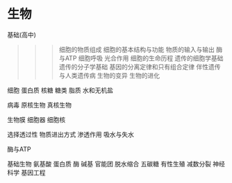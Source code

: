 # 生物
基础(高中)
>>>细胞的物质组成
>>>细胞的基本结构与功能
>>>物质的输入与输出
>>>酶与ATP
>>>细胞呼吸
>>>光合作用
>>>细胞的生命历程
>>>遗传的细胞学基础
>>>遗传的分子学基础
>>>基因的分离定律和只有组合定律
>>>伴性遗传与人类遗传病
>>>生物的变异
>>>生物的进化

细胞
蛋白质
核糖
糖类
脂质
水和无机盐

病毒
原核生物
真核生物

生物膜
细胞器
细胞核

选择透过性
物质进出方式
渗透作用
吸水与失水

酶与ATP

基础生物
    氨基酸
    蛋白质
    酶
    碱基
    官能团
    脱水缩合
    五碳糖
    有性生殖
    减数分裂
神经科学
基因工程